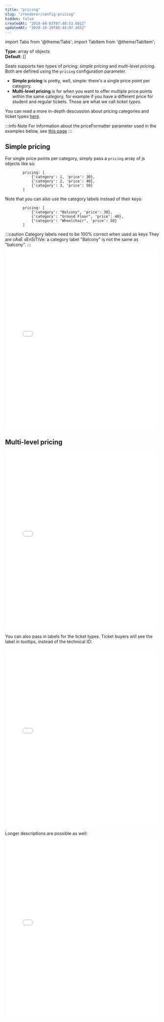 ```yaml
---
title: "pricing"
slug: "/renderer/config-pricing"
hidden: false
createdAt: "2018-08-03T07:40:53.601Z"
updatedAt: "2020-10-20T08:44:07.465Z"
---
```


import Tabs from '@theme/Tabs';
import TabItem from '@theme/TabItem';

**Type**: array of objects  
**Default**: []  

Seats supports two types of pricing: *simple pricing* and *multi-level pricing*. Both are defined using the `pricing` configuration parameter. 

* **Simple pricing** is pretty, well, simple: there's a single price point per category. 
* **Multi-level pricing** is for when you want to offer multiple price points within the same category, for example if you have a different price for student and regular tickets. Those are what we call *ticket types*. 

You can read a more in-depth descussion about pricing categories and ticket types [here](http://support.seats.io/integrating-seats-io/multilevel-pricing).


:::info Note
For information about the priceFormatter parameter used in the examples below, see [this page](doc:renderer-config-priceformatter)
:::



## Simple pricing

For single price points per category, simply pass a `pricing` array of js objects like so: 

```
        pricing: [
            {'category': 1, 'price': 30},
            {'category': 2, 'price': 40},
            {'category': 3, 'price': 50}
        ]
```

Note that you can also use the category labels instead of their keys: 

```
        pricing: [
            {'category': "Balcony", 'price': 30},
            {'category': "Ground Floor", 'price': 40},
            {'category': "Wheelchair", 'price': 50}
        ]
```


:::caution Category labels need to be 100% correct when used as keys
They are cAsE sEnSiTiVe: a category label "Balcony" is not the same as "balcony".
:::



<iframe width="100%" height="580" src="//jsfiddle.net/seatsio/tsd62gpb/embedded/js,html,result/" allowfullscreen="allowfullscreen" frameborder="0"></iframe>



## Multi-level pricing



<iframe width="100%" height="580" src="//jsfiddle.net/seatsio/c56bw8dg/embedded/js,html,result/" allowfullscreen="allowfullscreen" frameborder="0"></iframe>

You can also pass in labels for the ticket types. Ticket buyers will see the label in tooltips, instead of the technical ID:

<iframe width="100%" height="580" src="//jsfiddle.net/seatsio/u7hs9L02/embedded/js,html,result/" allowfullscreen="allowfullscreen" frameborder="0"></iframe>

Longer descriptions are possible as well:

<iframe width="100%" height="580" src="//jsfiddle.net/seatsio/q38fczru/embedded/js,html,result/" allowfullscreen="allowfullscreen" frameborder="0"></iframe>

